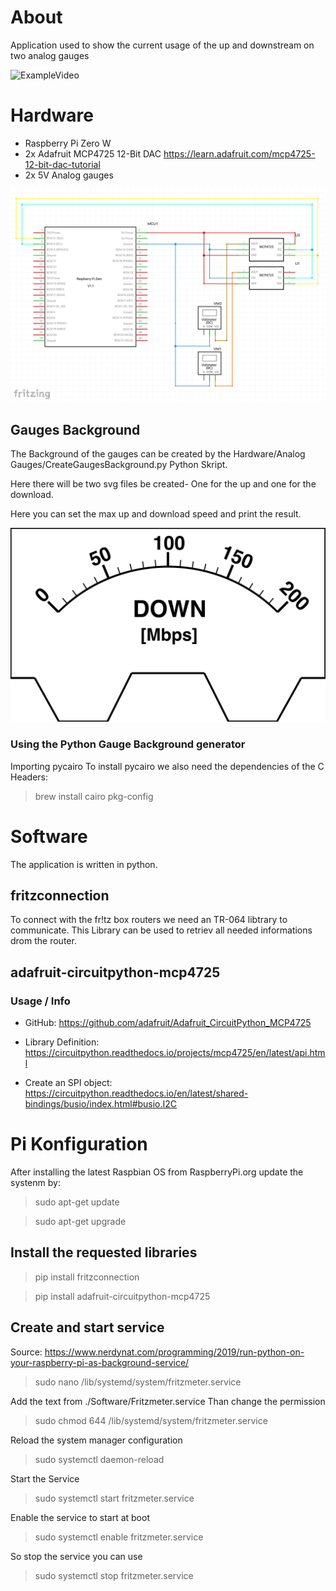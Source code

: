 # About
Application used to show the current usage of the up and downstream on two analog gauges

![ExampleVideo](./Hardware/Example.gif)


# Hardware

- Raspberry Pi Zero W
- 2x Adafruit MCP4725 12-Bit DAC  https://learn.adafruit.com/mcp4725-12-bit-dac-tutorial
- 2x 5V Analog gauges

![Sketch](./Hardware/Sketch.png)

## Gauges Background

The Background of the gauges can be created by the Hardware/Analog Gauges/CreateGaugesBackground.py Python Skript.

Here there will be two svg files be created- One for the up and one for the download.

Here you can set the max up and download speed and print the result. 

![Sketch](./Hardware/Analog_Gauges/download.svg)

### Using the Python Gauge Background generator

Importing pycairo
To install pycairo we also need the dependencies of the C Headers: 

> brew install cairo pkg-config



# Software

The application is written in python.

## fritzconnection

To connect with the fr!tz box routers we need an TR-064 libtrary to communicate. This Library can be used to retriev all needed informations drom the router.

## adafruit-circuitpython-mcp4725

### Usage / Info 

- GitHub: https://github.com/adafruit/Adafruit_CircuitPython_MCP4725

- Library Definition: https://circuitpython.readthedocs.io/projects/mcp4725/en/latest/api.html
- Create an SPI object: https://circuitpython.readthedocs.io/en/latest/shared-bindings/busio/index.html#busio.I2C

# Pi Konfiguration

After installing the latest Raspbian OS from RaspberryPi.org update the systenm by:

> sudo apt-get update

> sudo apt-get upgrade

## Install the requested libraries

> pip install fritzconnection

> pip install adafruit-circuitpython-mcp4725

## Create and start service

Source: https://www.nerdynat.com/programming/2019/run-python-on-your-raspberry-pi-as-background-service/

> sudo nano /lib/systemd/system/fritzmeter.service

Add the text from ./Software/Fritzmeter.service
Than change the permission

> sudo chmod 644 /lib/systemd/system/fritzmeter.service

Reload the system manager configuration

> sudo systemctl daemon-reload

Start the Service

> sudo systemctl start fritzmeter.service

Enable the service to start at boot 

> sudo systemctl enable fritzmeter.service

So stop the service you can use

>  sudo systemctl stop fritzmeter.service